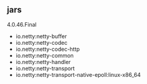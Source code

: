 
## jars
4.0.46.Final

- io.netty:netty-buffer
- io.netty:netty-codec
- io.netty:netty-codec-http
- io.netty:netty-common
- io.netty:netty-handler
- io.netty:netty-transport
- io.netty:netty-transport-native-epoll:linux-x86_64
